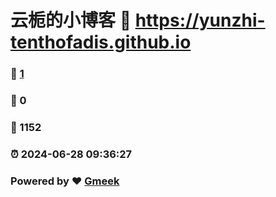 # 云栀的小博客 :link: https://yunzhi-tenthofadis.github.io 
### :page_facing_up: [1](https://yunzhi-tenthofadis.github.io/tag.html) 
### :speech_balloon: 0 
### :hibiscus: 1152 
### :alarm_clock: 2024-06-28 09:36:27 
### Powered by :heart: [Gmeek](https://github.com/Meekdai/Gmeek)
